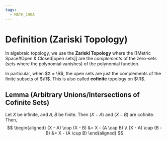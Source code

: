 ```yaml
---
tags:
  - MATH_190A
---
```

# Definition (Zariski Topology)
In algebraic topology, we use the **Zariski Topology** where the [[Metric Space#Open & Closed|open sets]] are the *complements* of the zero-sets (sets where the polynomial vanishes) of the polynomial function. 

In particular, when $X = \R$, the open sets are just the complements of the finite subsets of $\R$. This is also called **cofinite** topology on $\R$. 

## Lemma (Arbitrary Unions/Intersections of Cofinite Sets)
Let $X$ be infinite, and $A, B$ be finite. Then $(X - A)$ and $(X - B)$ are cofinite. Then, 
$$
\begin{aligned}
(X - A) \cup (X - B) &= X - (A \cap B) \\
(X - A) \cap (B - B) &= X - (A \cup B)
\end{aligned}
$$
